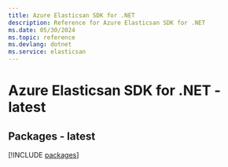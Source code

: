 ```yaml
---
title: Azure Elasticsan SDK for .NET
description: Reference for Azure Elasticsan SDK for .NET
ms.date: 05/30/2024
ms.topic: reference
ms.devlang: dotnet
ms.service: elasticsan
---
```

# Azure Elasticsan SDK for .NET - latest
## Packages - latest
[!INCLUDE [packages](elasticsan-index.md)]